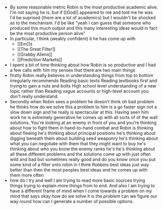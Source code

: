 - By some reasonable metric Robin is the most productive academic alive. I'm not saying he is, but if [[God]] appeared to me and told me he was I'd be suprised (there are a lot of academics) but I wouldn't be shocked as to the mechanism. I'd be like "yeah I can guess that someone who produced this much output and this many interesting ideas would in fact be the most productive person alive"
- In particular, I think (weakly confident) it he has come up with
	- [[Em]]s
	- [[The Great Filter]]
	- [[Grabby Aliens]]
	- [[Prediction Markets]]
- I spent a bit of time thinking about how Robin is so productive and I had a few calls with him my senses that there are two main things
- firstly Robin really believes in understanding things from top to bottom irregularly recommends Reading basic texts Reading textbooks first and trying to gain a nuts and bolts High school level understanding of a new topic rather than Reading vague accounts or high-level account you don't really understand.
- Secondly when Robin sees a problem he doesn't think oh bad problem he thinks how do we solve this a problem to him is a go faster sign not a slow down sign and he really is spectacular at this. Having seen him work he is extremely generative he comes up with all sorts of of the wall solutions. You're looking at an enemy in front of you and you're thinking about how to fight them in hand-to-hand combat and Robin is thinking about fleeing he's thinking about principal positions he's thinking about digging beneath them about building seed weaponry he's thinking about what you can negotiate with them that they might want to buy he's thinking about who you know the enemy ranks he's he's thinking about all these different problems and the solutions come up with just often wild and bad but sometimes really good and do you know once you put some kind of a filter onto robin in I think Robbins best ideas just way better than then the most peoples best ideas and he comes up with them more often
- how do I try and well I am trying to read more basic sources trying things trying to explain more things from to end. And also I am trying to have a different frame of mind when I come towards a problem on my mind that says okay how do we solve it is the problem can we figure our way round how can I generate a number of possible options.